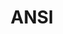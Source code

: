 ---
blog: https://blog.ansi.org/
colors:
- '#1C74BB'
facebook: http://www.facebook.com/pages/ANSI-American-National-Standards-Institute/46446679081
guide: https://www.ansi.org/about_ansi/ansi_logo_mark/ansilogo?menuid=1
images:
- ansi-icon.svg
- ansi-ar21.svg
logohandle: ansi
sort: ansi
tags:
- standards_body
title: ANSI
twitter: https://x.com/ansidotorg
website: https://www.ansi.org/
wikipedia: https://en.wikipedia.org/wiki/American_National_Standards_Institute
---